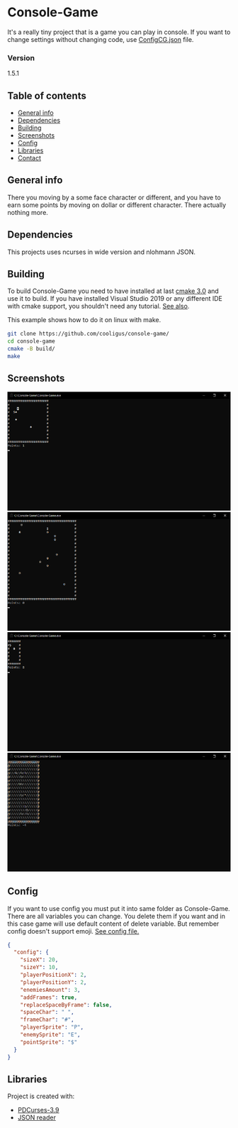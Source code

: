 # Console-Game 
It's a really tiny project that is a game you can play in console. If you want to change settings without changing code, use [ConfigCG.json](rc/ConfigCG.json) file.

### Version
1.5.1

## Table of contents
* [General info](#general-info)
* [Dependencies](#dependencies)
* [Building](#building)
* [Screenshots](#screenshots)
* [Config](#config)
* [Libraries](#libraries)
* [Contact](#contact)


## General info
There you moving by a some face character or different, and you have to earn some points by moving on dollar or different character. There actually nothing more.

## Dependencies
This projects uses ncurses in wide version and nlohmann JSON.

## Building
To build Console-Game you need to have installed at last [cmake 3.0](https://cmake.org/download/) and use it to build. If you have installed Visual Studio 2019 or any different IDE with cmake support, you shouldn't need any tutorial. [See also](https://cmake.org/runningcmake/).  

This example shows how to do it on linux with make.
```sh
git clone https://github.com/cooligus/console-game/
cd console-game
cmake -B build/
make
```

## Screenshots
![Example screenshot 1](rc/screenshots/First.png)
![Example screenshot 2](rc/screenshots/Second.png)
![Example screenshot 3](rc/screenshots/Third.png)
![Example screenshot 4](rc/screenshots/Fourth.png)

## Config
If you want to use config you must put it into same folder as Console-Game. There are all variables you can change. You delete them if you want and in this case game will use default content of delete variable. But remember config doesn't support emoji. [See config file.](rc/ConfigCG.json)

```json
{
  "config": {
    "sizeX": 20,
    "sizeY": 10,
    "playerPositionX": 2,
    "playerPositionY": 2,
    "enemiesAmount": 3,
    "addFrames": true,
    "replaceSpaceByFrame": false,
    "spaceChar": " ",
    "frameChar": "#",
    "playerSprite": "P",
    "enemySprite": "E",
    "pointSprite": "$"
  }
}
```

## Libraries 
Project is created with:
* [PDCurses-3.9](https://github.com/wmcbrine/PDCurses)
* [JSON reader](https://github.com/nlohmann/json)
